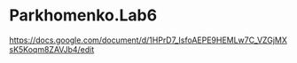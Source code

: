 # Parkhomenko.Lab6
https://docs.google.com/document/d/1HPrD7_IsfoAEPE9HEMLw7C_VZGjMXsK5Koqm8ZAVJb4/edit
